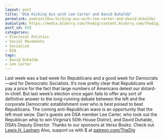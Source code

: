 ```yaml
---
layout: post
title: "DSA Kicking Ass with Lee Carter and David Duhalde"
permalink: podcast/dsa-kicking-ass-with-lee-carter-and-david-duhalde/
audiolink: https://media.blubrry.com/thedig/content.blubrry.com/thedig/The_Dig_-_EP_67_-Carter-Duhalde.mp3
post_id: 633
categories: 
- Electoral Politics
- Social Movements
- Socialism
- DSA
tags: 
- David Duhalde
- Lee Carter
---
```


Last week was a bad week for Republicans and a good week for Democrats—and for Democratic Socialists. It’s now pretty clear that Republicans will pay a price for the fact that large numbers of Americans detest our dotard-in-chief. But last week’s election once again fails to offer any sort of definitive answer to the long-running debate between the left and the corporate Democratic establishment over who is best poised to beat Republicans. The coming anti-Republican wave is an opportunity that the left must seize. Dan's guests are DSA member Lee Carter, who took out the Republican whip to win Virginia’s 50th House District, and David Duhalde, DSA’s Deputy Director. Thanks to our sponsors at Verso Books. Check out 
[Lewis H. Lapham](versobooks.com/books/2517-age-of-folly)
Also, support us with $ at [patreon.com/TheDig](http://www.patreon.com/TheDig) 
